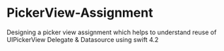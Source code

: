 # PickerView-Assignment
Designing a picker view assignment which helps to understand reuse of UIPickerView Delegate &amp; Datasource using swift 4.2
